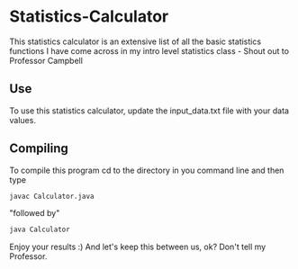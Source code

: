 # Statistics-Calculator
This statistics calculator is an extensive list of all the basic statistics functions I have come across in my
intro level statistics class - Shout out to Professor Campbell
## Use
To use this statistics calculator, update the input_data.txt file with your data values.
## Compiling
To compile this program cd to the directory in you command line and then type
```bash
javac Calculator.java
```
"followed by"
```bash
java Calculator
```
Enjoy your results :)
And let's keep this between us, ok? Don't tell my Professor.
